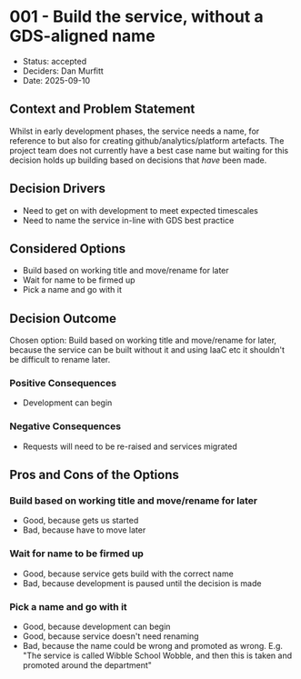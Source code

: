 # 001 - Build the service, without a GDS-aligned name

* Status: accepted
* Deciders: Dan Murfitt
* Date: 2025-09-10

## Context and Problem Statement

Whilst in early development phases, the service needs a name, for reference to but also for creating github/analytics/platform artefacts. 
The project team does not currently have a best case name but waiting for this decision holds up building based on decisions that *have* been made.

## Decision Drivers

* Need to get on with development to meet expected timescales
* Need to name the service in-line with GDS best practice

## Considered Options

* Build based on working title and move/rename for later
* Wait for name to be firmed up
* Pick a name and go with it

## Decision Outcome

Chosen option: Build based on working title and move/rename for later, because the service can be built without it and using IaaC etc it shouldn't be difficult to rename later.

### Positive Consequences

* Development can begin

### Negative Consequences

* Requests will need to be re-raised and services migrated


## Pros and Cons of the Options

### Build based on working title and move/rename for later

* Good, because gets us started
* Bad, because have to move later


### Wait for name to be firmed up

* Good, because service gets build with the correct name
* Bad, because development is paused until the decision is made

### Pick a name and go with it

* Good, because development can begin
* Good, because service doesn't need renaming
* Bad, because the name could be wrong and promoted as wrong. E.g. "The service is called Wibble School Wobble, and then this is taken and promoted around the department"